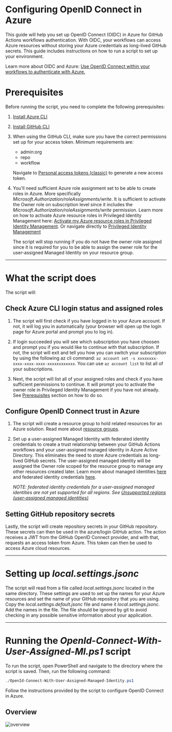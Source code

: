 # Configuring OpenID Connect in Azure

This guide will help you set up OpenID Connect (OIDC) in Azure for GitHub Actions workflows authentication. With OIDC, your workflows can access Azure resources without storing your Azure credentials as long-lived GitHub secrets. This guide includes instructions on how to run a script to set up your environment.

Learn more about OIDC and Azure: [Use OpenID Connect within your workflows to authenticate with Azure.](https://docs.github.com/en/actions/deployment/security-hardening-your-deployments/configuring-openid-connect-in-azure)

# Prerequisites

Before running the script, you need to complete the following prerequisites:

1. [Install Azure CLI](https://docs.microsoft.com/en-us/cli/azure/install-azure-cli)
2. [Install GitHub CLI](https://cli.github.com)

3. When using the GitHub CLI, make sure you have the correct permissions set up for your access token. Minimum requirements are:
    - admin:org 
    - repo 
    - workflow

    Navigate to [Personal access tokens (classic)](https://github.com/settings/tokens) to generate a new access token.

4. You'll need sufficient Azure role assignment set to be able to create roles in Azure. More specifically _Microsoft.Authorization/roleAssignments/write_. It is sufficient to activate the Owner role on subscription level since it includes the _Microsoft.Authorization/roleAssignments/write_ permission. Learn more on how to activate Azure resource roles in Privileged Identity Management here: [Activate my Azure resource roles in Privileged Identity Management](https://learn.microsoft.com/en-us/azure/active-directory/privileged-identity-management/pim-resource-roles-activate-your-roles). Or navigate directly to [Privileged Identity Management](https://portal.azure.com/?feature.msaljs=true#view/Microsoft_Azure_PIMCommon/ActivationMenuBlade/~/azurerbac)

    The script will stop running if you do not have the owner role assigned since it is required for you to be able to assign the owner role for the user-assigned Managed Identity on your resource group.
___

# What the script does

The script will:

## Check Azure CLI login status and assigned roles

1. The script will first check if you have logged in to your Azure account. If not, it will log you in automatically (your browser will open up the login page for Azure portal and prompt you to log in).

2. If login succeeded you will see which subscription you have choosen and prompt you if you would like to continue with that subscription. If not, the script will exit and tell you how you can switch your subscription by using the following az cli command: `az account set -s xxxxxxxx-xxxx-xxxx-xxxx-xxxxxxxxxxxx`. 
You can use `az account list` to list all of your subscriptions.

3. Next, the script will list all of your assigned roles and check if you have sufficient permissions to continue. It will prompt you to activate the owner role in Privileged Identity Management if you have not already. See [Prerequisites](#prerequisites) section on how to do so.

## Configure OpenID Connect trust in Azure

1. The script will create a resource group to hold related resources for an Azure solution. Read more about [resource groups](https://learn.microsoft.com/en-us/azure/azure-resource-manager/management/manage-resource-groups-cli).

2. Set up a user-assigned Managed Identity with federated identity credentials to create a trust relationship between your GitHub Actions workflows and your user-assigned managed identity in Azure Active Directory. This eliminates the need to store Azure credentials as long-lived GitHub secrets. The user-assigned managed identity will be assigned the Owner role scoped for the resource group to manage any other resources created later. Learn more about managed identities [here](https://learn.microsoft.com/en-us/azure/active-directory/managed-identities-azure-resources/how-manage-user-assigned-managed-identities?pivots=identity-mi-methods-azcli) and federated identity credentials [here](https://learn.microsoft.com/en-us/azure/active-directory/workload-identities/workload-identity-federation). 

    _NOTE: federated identity credentials for a user-assigned managed identities are not yet supported for all regions. See [Unsupported regions (user-assigned managed identities)](https://learn.microsoft.com/en-us/azure/active-directory/workload-identities/workload-identity-federation-considerations#unsupported-regions-user-assigned-managed-identities)_

## Setting GitHub repository secrets

Lastly, the script will create repository secrets in your GitHub repository. These secrets can then be used in the azure/login GitHub action. The action receives a JWT from the GitHub OpenID Connect provider, and with that, requests an access token from Azure. This token can then be used to access Azure cloud resources.
___

# Setting up _local.settings.jsonc_

The script will read from a file called _local.settings.jsonc_ located in the same directory. These settings are used to set up the names for your Azure resources and set the name of your GitHub repository that you are using. Copy the _local.settings.default.jsonc_ file and name it _local.settings.jsonc._ Add the names in the file. The file should be ignored by git to avoid checking in any possible sensitive information about your application.
___

# Running the _OpenId-Connect-With-User-Assigned-MI.ps1_ script

To run the script, open PowerShell and navigate to the directory where the script is saved. Then, run the following command:

```powershell
./OpenId-Connect-With-User-Assigned-Managed-Identity.ps1
```

Follow the instructions provided by the script to configure OpenID Connect in Azure.


## Overview

![overview](OpenIdConnectWithUserAssignedManagedIdentity.drawio.png)